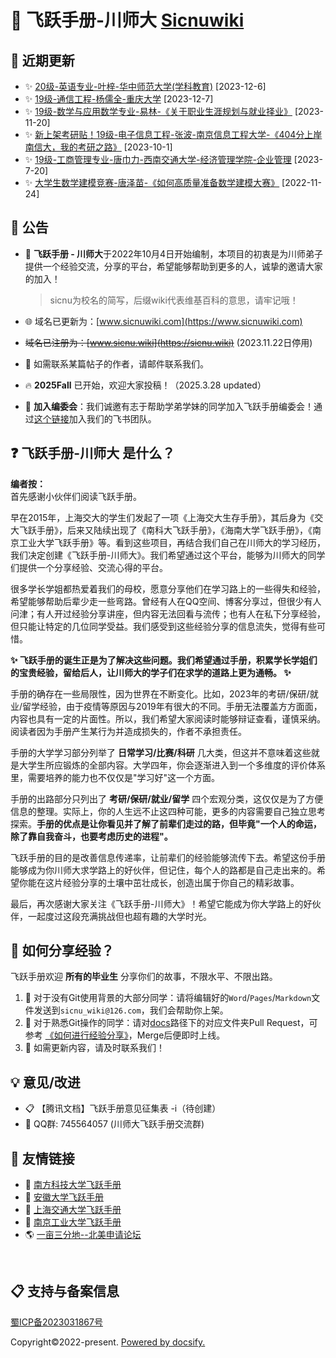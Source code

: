 # 🚀 飞跃手册-川师大 [Sicnuwiki](https://www.sicnuwiki.com)

## 📣 近期更新
- ✨ [20级-英语专业-叶梓-华中师范大学(学科教育)](D升学就业篇\外国语学院\20级-英语专业-叶梓-华中师范大学（学科教学英语专业）.md) [2023-12-6] 
- ✨ [19级-通信工程-杨儒全-重庆大学](D升学就业篇/物理与电子工程学院/19级-通信工程-杨儒全-重庆大学.md) [2023-12-7]
- ✨ [19级-数学与应用数学专业-易林-《关于职业生涯规划与就业择业》](D升学就业篇\数学科学学院\19级-数学与应用数学-易林.md) [2023-11-20]
- ✨ [新上架考研贴！19级-电子信息工程-张波-南京信息工程大学-《404分上岸南信大，我的考研之路》](D升学就业篇/物理与电子工程学院/19级-电子信息工程-张波-南京信息工程大学.md) [2023-10-1]
- ✨ [19级-工商管理专业-唐巾力-西南交通大学-经济管理学院-企业管理](D升学就业篇/经济与管理学院/19级-工商管理专业-唐巾力.md) [2023-7-20]
- ✨ [大学生数学建模竞赛-唐泽苗-《如何高质量准备数学建模大赛》](B大学学习篇/比赛竞赛/大学生数学建模竞赛/大学生数学建模竞赛-唐泽苗.md) [2022-11-24]


## 📢 公告
- 🎉 **飞跃手册 - 川师大**于2022年10月4日开始编制，本项目的初衷是为川师弟子提供一个经验交流，分享的平台，希望能够帮助到更多的人，诚挚的邀请大家的加入！
   > sicnu为校名的简写，后缀wiki代表维基百科的意思，请牢记哦！
- 🌐 域名已更新为：[www.sicnuwiki.com](https://www.sicnuwiki.com)
- ~~域名已注册为：[www.sicnu.wiki](https://sicnu.wiki)~~ (2023.11.22日停用)

- 📧 如需联系某篇帖子的作者，请邮件联系我们。
  
- 🔥 **2025Fall** 已开始，欢迎大家投稿！（2025.3.28 updated）

- 👥 **加入编委会**：我们诚邀有志于帮助学弟学妹的同学加入飞跃手册编委会！通过[这个链接](https://f0afo5ilnel.feishu.cn/invite/member/LoqHNm_NvWc)加入我们的飞书团队。

## ❓ 飞跃手册-川师大 是什么？
**编者按：**<br>
首先感谢小伙伴们阅读飞跃手册。

早在2015年，上海交大的学生们发起了一项《上海交大生存手册》，其后身为《交大飞跃手册》，后来又陆续出现了《南科大飞跃手册》，《海南大学飞跃手册》，《南京工业大学飞跃手册》等。看到这些项目，再结合我们自己在川师大的学习经历，我们决定创建《飞跃手册-川师大》。我们希望通过这个平台，能够为川师大的同学们提供一个分享经验、交流心得的平台。

很多学长学姐都热爱着我们的母校，愿意分享他们在学习路上的一些得失和经验，希望能够帮助后辈少走一些弯路。曾经有人在QQ空间、博客分享过，但很少有人问津；有人开过经验分享讲座，但内容无法回看与流传；也有人在私下分享经验，但只能让特定的几位同学受益。我们感受到这些经验分享的信息流失，觉得有些可惜。

**✨ 飞跃手册的诞生正是为了解决这些问题。我们希望通过手册，积累学长学姐们的宝贵经验，留给后人，让川师大的学子们在求学的道路上更为通畅。 ✨**

手册的确存在一些局限性，因为世界在不断变化。比如，2023年的考研/保研/就业/留学经验，由于疫情等原因与2019年有很大的不同。手册无法覆盖方方面面，内容也具有一定的片面性。所以，我们希望大家阅读时能够辩证查看，谨慎采纳。阅读者因为手册产生某行为并造成损失的，作者不承担责任。

手册的大学学习部分列举了 **日常学习/比赛/科研** 几大类，但这并不意味着这些就是大学生所应锻炼的全部内容。大学四年，你会逐渐进入到一个多维度的评价体系里，需要培养的能力也不仅仅是"学习好"这一个方面。

手册的出路部分只列出了 **考研/保研/就业/留学** 四个宏观分类，这仅仅是为了方便信息的整理。实际上，你的人生远不止这四种可能，更多的内容需要自己独立思考探索。**手册的优点是让你看见并了解了前辈们走过的路，但毕竟"一个人的命运，除了靠自我奋斗，也要考虑历史的进程"。**

飞跃手册的目的是改善信息传递率，让前辈们的经验能够流传下去。希望这份手册能够成为你川师大求学路上的好伙伴，但记住，每个人的路都是自己走出来的。希望你能在这片经验分享的土壤中茁壮成长，创造出属于你自己的精彩故事。

最后，再次感谢大家关注《飞跃手册-川师大》！希望它能成为你大学路上的好伙伴，一起度过这段充满挑战但也超有趣的大学时光。


## 📝 如何分享经验？
飞跃手册欢迎 **所有的毕业生** 分享你们的故事，不限水平、不限出路。

1. 📄 对于没有Git使用背景的大部分同学：请将编辑好的`Word`/`Pages`/`Markdown`文件发送到`sicnu_wiki@126.com`，我们会帮助你上架。
2. 🔄 对于熟悉Git操作的同学：请对[docs](https://github.com/SICNU-Application/wiki-SICNU/tree/master/docs)路径下的对应文件夹Pull Request，可参考 [《如何进行经验分享》](preface\Sharing_experience.md)，Merge后便即时上线。
3. 🔄 如需更新内容，请及时联系我们！

## 💡 意见/改进

- 📋 【腾讯文档】飞跃手册意见征集表 -i（待创建）
- 👥 QQ群: 745564057 (川师大飞跃手册交流群)

## 🔗 友情链接

- 🏫 [南方科技大学飞跃手册](https://sustech-application.com/#/?id=%e5%8d%97%e6%96%b9%e7%a7%91%e6%8a%80%e5%a4%a7%e5%ad%a6%e9%a3%9e%e8%b7%83%e6%89%8b%e5%86%8c)
- 🏫 [安徽大学飞跃手册](https://www.ahu.wiki/#/)
- 🏫 [上海交通大学飞跃手册](https://survivesjtu.github.io/SJTU-Application/#/)
- 🏫 [南京工业大学飞跃手册](https://github.com/yaoshun123/FLY_NJTech)
- 🌎 [一亩三分地--北美申请论坛](http://www.1point3acres.com/)

<br>

## 📋 支持与备案信息
[蜀ICP备2023031867号](https://beian.miit.gov.cn/#/Integrated/index)<br>
<!-- <span id="sitetime"></span><br> -->
<span>Copyright©2022-present.</span>
<span>[Powered by docsify.](https://github.com/docsifyjs/docsify)</span>
<br>

